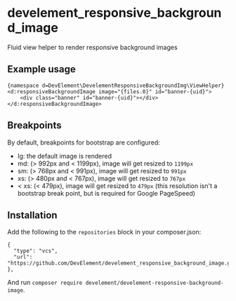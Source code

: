 # develement_responsive_background_image
Fluid view helper to render responsive background images

## Example usage
```
{namespace d=DevElement\DevelementResponsiveBackgroundImg\ViewHelper}
<d:responsiveBackgroundImage image="{files.0}" id="banner-{uid}">
    <div class="banner" id="banner-{uid}"></div>
</d:responsiveBackgroundImage>
```

## Breakpoints

By default, breakpoints for bootstrap are configured:
- lg: the default image is rendered
- md: (> 992px and < 1199px), image will get resized to ``1199px``
- sm: (> 768px and < 991px), image will get resized to ``991px``
- xs: (> 480px and < 767px), image will get resized to ``767px``
- < xs: (< 479px), image will get resized to ``479px`` (this resolution isn't a bootstrap break point, but is required for Google PageSpeed)

## Installation
Add the following to the ``repositories`` block in your composer.json:
```
{
  "type": "vcs",
  "url": "https://github.com/DevElement/develement_responsive_background_image.git"
},
```    

And run ``composer require develement/develement-responsive-background-image``.
